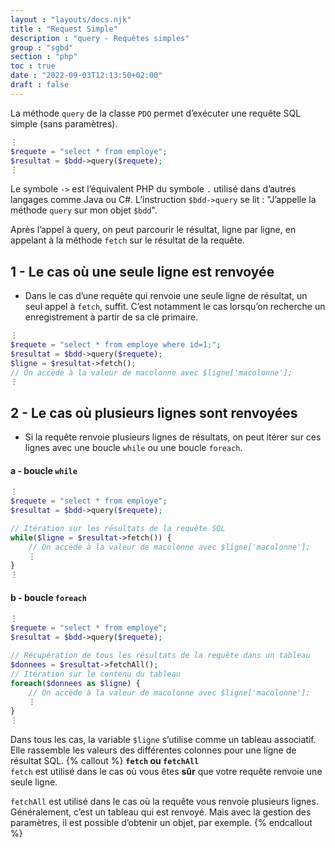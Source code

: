 ```yaml
---
layout : "layouts/docs.njk"
title : "Request Simple"
description : "query - Requêtes simples"
group : "sgbd"
section : "php"
toc : true
date : "2022-09-03T12:13:50+02:00"
draft : false
---
```

La méthode `query` de la classe `PDO` permet d’exécuter une requête SQL simple (sans paramètres).
```php
⋮
$requete = "select * from employe";
$resultat = $bdd->query($requete);
⋮
```
Le symbole `->` est l’équivalent PHP du symbole `.` utilisé dans d’autres langages comme Java ou C#.
L’instruction `$bdd->query` se lit : "J’appelle la méthode `query` sur mon objet `$bdd`".

Après l’appel à query, on peut parcourir le résultat, ligne par ligne, en appelant à la méthode `fetch` sur le résultat de la requête.
## 1 - Le cas où une seule ligne est renvoyée
- Dans le cas d’une requête qui renvoie une seule ligne de résultat, un seul appel à `fetch`, suffit. C’est notamment le cas lorsqu’on recherche un enregistrement à partir de sa clé primaire.
```php
⋮
$requete = "select * from employe where id=1;";
$resultat = $bdd->query($requete);
$ligne = $resultat->fetch();
// On accède à la valeur de macolonne avec $ligne['macolonne'];
⋮
```
## 2 - Le cas où plusieurs lignes sont renvoyées
- Si la requête renvoie plusieurs lignes de résultats, on peut itérer sur ces lignes avec une boucle `while` ou une boucle `foreach`.
#### a - boucle `while`
```php
⋮
$requete = "select * from employe";
$resultat = $bdd->query($requete);

// Itération sur les résultats de la requête SQL
while($ligne = $resultat->fetch()) {
    // On accède à la valeur de macolonne avec $ligne['macolonne'];
    ⋮
}
⋮
```
#### b - boucle `foreach`
```php
⋮
$requete = "select * from employe";
$resultat = $bdd->query($requete);

// Récupération de tous les résultats de la requête dans un tableau
$donnees = $resultat->fetchAll();
// Itération sur le contenu du tableau
foreach($donnees as $ligne) {
    // On accède à la valeur de macolonne avec $ligne['macolonne'];
    ⋮
}
⋮
```

Dans tous les cas, la variable `$ligne` s’utilise comme un tableau associatif. Elle rassemble les valeurs des différentes colonnes pour une ligne de résultat SQL.
{% callout %}
**`fetch` ou `fetchAll`**  
`fetch` est utilisé dans le cas où vous êtes **sûr** que votre requête renvoie une seule ligne.

`fetchAll` est utilisé dans le cas où la requête vous renvoie plusieurs lignes. Généralement, c’est un tableau qui est renvoyé. Mais avec la gestion des paramètres, il est possible d’obtenir un objet, par exemple.
{% endcallout %}

